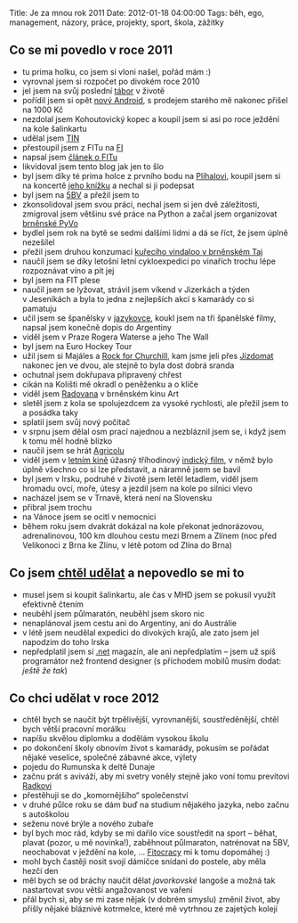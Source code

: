 Title: Je za mnou rok 2011
Date: 2012-01-18 04:00:00
Tags: běh, ego, management, názory, práce, projekty, sport, škola, zážitky

## Co se mi povedlo v roce 2011

-   tu prima holku, co jsem si vloni našel, pořád mám :)
-   vyrovnal jsem si rozpočet po divokém roce 2010
-   jel jsem na svůj poslední [tábor](http://www.taborprekvapeni.net/) v životě
-   pořídil jsem si opět [nový Android](http://www.mobilmania.cz/clanky/lg-optimus-one-postrach-levnych-androidu-test/sc-3-a-1315240/default.aspx), s prodejem starého mě nakonec přišel na 1000 Kč
-   nezdolal jsem Kohoutovický kopec a koupil jsem si asi po roce ježdění na kole šalinkartu
-   udělal jsem [TIN](http://www.fit.vutbr.cz/study/courses/TIN/)
-   přestoupil jsem z FITu na [FI](http://www.fi.muni.cz/)
-   napsal jsem [článek o FITu](http://honzajavorek.cz/blog/byl-jsem-fit)
-   likvidoval jsem tento blog jak jen to šlo
-   byl jsem díky té prima holce z prvního bodu na [Plíhalovi](http://karelplihal.cz/), koupil jsem si na koncertě [jeho knížku](http://www.kosmas.cz/knihy/132297/jako-cool-v-plote/) a nechal si ji podepsat
-   byl jsem na [5BV](http://5bv.cz/) a přežil jsem to
-   zkonsolidoval jsem svou práci, nechal jsem si jen dvě záležitosti, zmigroval jsem většinu své práce na Python a začal jsem organizovat [brněnské PyVo](http://srazy.info/brnenske-pyvo/)
-   bydlel jsem rok na bytě se sedmi dalšími lidmi a dá se říct, že jsem úplně nezešílel
-   přežil jsem druhou konzumaci [kuřecího vindaloo v brněnském Taj](http://www.tajbrno.cz/)
-   naučil jsem se díky letošní letní cykloexpedici po vinařích trochu lépe rozpoznávat víno a pít jej
-   byl jsem na FIT plese
-   naučil jsem se lyžovat, strávil jsem víkend v Jizerkách a týden v Jeseníkách a byla to jedna z nejlepších akcí s kamarády co si pamatuju
-   učil jsem se španělsky v [jazykovce](http://www.jc-correct.com/), koukl jsem na tři španělské filmy, napsal jsem konečně dopis do Argentiny
-   viděl jsem v Praze Rogera Waterse a jeho The Wall
-   byl jsem na Euro Hockey Tour
-   užil jsem si Majáles a [Rock for Churchill](http://rfch.cz/), kam jsme jeli přes [Jízdomat](http://www.jizdomat.cz) nakonec jen ve dvou, ale stejně to byla dost dobrá sranda
-   ochutnal jsem dokřupava připravený chřest
-   cikán na Kolišti mě okradl o peněženku a o klíče
-   viděl jsem [Radovana](http://www.csfd.cz/film/291641-mgr-radovan-kaluza/) v brněnském kinu Art
-   sletěl jsem z kola se spolujezdcem za vysoké rychlosti, ale přežil jsem to a posádka taky
-   splatil jsem svůj nový počítač
-   v srpnu jsem dělal osm prací najednou a nezbláznil jsem se, i když jsem k tomu měl hodně blízko
-   naučil jsem se hrát [Agricolu](http://www.deskovecky.cz/deskove-hry/77-agricola-8595558300099.html)
-   viděl jsem v [letním kině](http://nadobraku.cz/#2011-08-24) úžasný tříhodinový [indický film](http://www.csfd.cz/film/107196-statecne-srdce-ziska-nevestu/), v němž bylo úplně všechno co si lze představit, a náramně jsem se bavil
-   byl jsem v Irsku, podruhé v životě jsem letěl letadlem, viděl jsem hromadu ovcí, moře, útesy a jezdil jsem na kole po silnici vlevo
-   nacházel jsem se v Trnavě, která není na Slovensku
-   přibral jsem trochu
-   na Vánoce jsem se ocitl v nemocnici
-   během roku jsem dvakrát dokázal na kole překonat jednorázovou, adrenalinovou, 100 km dlouhou cestu mezi Brnem a Zlínem (noc před Velikonoci z Brna ke Zlínu, v létě potom od Zlína do Brna)

## Co jsem [chtěl udělat](http://honzajavorek.cz/blog/novorocni-vyhledy) a nepovedlo se mi to

-   musel jsem si koupit šalinkartu, ale čas v MHD jsem se pokusil využít efektivně čtením
-   neuběhl jsem půlmaratón, neuběhl jsem skoro nic
-   nenaplánoval jsem cestu ani do Argentiny, ani do Austrálie
-   v létě jsem neudělal expedici do divokých krajů, ale zato jsem jel napodzim do toho Irska
-   nepředplatil jsem si [.net](http://www.netmag.co.uk/) magazín, ale ani nepředplatím – jsem už spíš programátor než frontend designer (s příchodem mobilů musím dodat: *ještě že tak*)

## Co chci udělat v roce 2012

-   chtěl bych se naučit být trpělivější, vyrovnanější, soustředěnější, chtěl bych větší pracovní morálku
-   napíšu skvělou diplomku a dodělám vysokou školu
-   po dokončení školy obnovím život s kamarády, pokusím se pořádat nějaké veselice, společné zábavné akce, výlety
-   pojedu do Rumunska k deltě Dunaje
-   začnu prát s aviváží, aby mi svetry voněly stejně jako voní tomu prevítovi [Radkovi](http://www.ceskatelevize.cz/lide/radek-wiglasz/)
-   přestěhuji se do „komornějšího“ společenství
-   v druhé půlce roku se dám buď na studium nějakého jazyka, nebo začnu s autoškolou
-   seženu nové brýle a nového zubaře
-   byl bych moc rád, kdyby se mi dařilo více soustředit na sport – běhat, plavat (pozor, u mě novinka!), zaběhnout půlmaraton, natrénovat na 5BV, neochabovat v ježdění na kole, … [Fitocracy](http://ftcy.co/wfn4WM) mi k tomu dopomáhej :)
-   mohl bych častěji nosit svojí dámičce snídani do postele, aby měla hezčí den
-   měl bych se od bráchy naučit dělat *javorkovské* langoše a možná tak nastartovat svou větší angažovanost ve vaření
-   přál bych si, aby se mi zase nějak (v dobrém smyslu) změnil život, aby přišly nějaké bláznivé kotrmelce, které mě vytrhnou ze zajetých kolejí